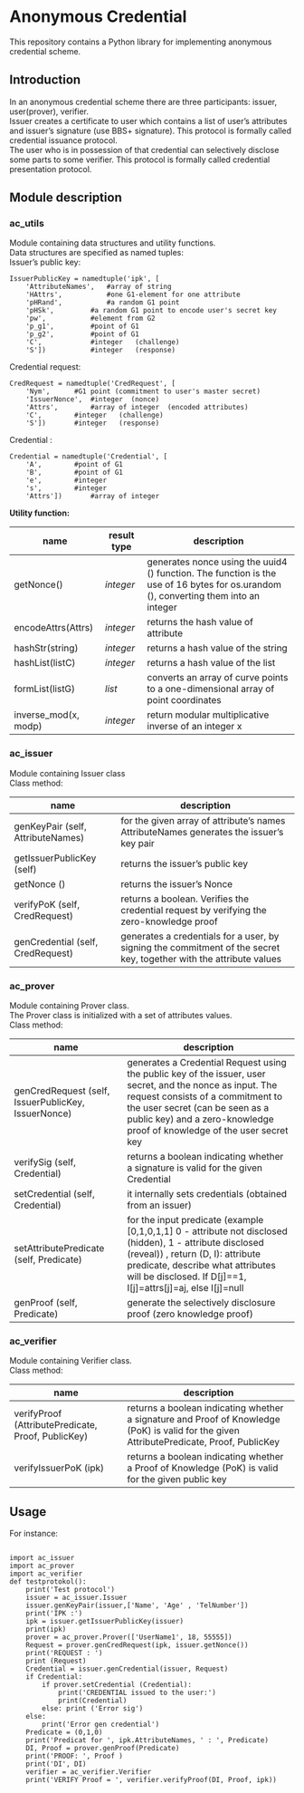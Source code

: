 <h1 id="anonymous-credential">Anonymous Credential</h1>
<p>This repository contains a Python library for implementing anonymous credential scheme.</p>
<h2 id="introduction">Introduction</h2>
<p>In an anonymous credential scheme there are three participants: issuer, user(prover), verifier.<br>
Issuer creates a certificate to user which contains a list of user’s attributes and issuer’s signature (use BBS+ signature). This protocol is formally called credential issuance protocol.<br>
The user who is in possession of that credential can selectively disclose some parts to some verifier. This protocol is formally called credential presentation protocol.</p>
<h2 id="module-description">Module description</h2>
<h3 id="ac_utils">ac_utils</h3>
<p>Module containing data structures and utility functions.<br>
Data structures are specified as named tuples:<br>
Issuer’s public key:</p>
<pre><code>IssuerPublicKey = namedtuple('ipk', [
    'AttributeNames',	#array of string
    'HAttrs',			#one G1-element for one attribute
    'pHRand',			#a random G1 point
    'pHSk',			#a random G1 point to encode user's secret key 
    'pw',			#element from G2  
    'p_g1',			#point of G1
    'p_g2',			#point of G1
    'C',			#integer   (challenge)
    'S'])			#integer   (response)
</code></pre>
<p>Credential request:</p>
<pre><code>CredRequest = namedtuple('CredRequest', [
    'Nym',		#G1 point (commitment to user's master secret)
    'IssuerNonce',	#integer  (nonce)
    'Attrs',		#array of integer  (encoded attributes)
    'C',		#integer   (challenge)
    'S'])		#integer   (response)
</code></pre>
<p>Credential :</p>
<pre><code>Credential = namedtuple('Credential', [
    'A',		#point of G1
    'B',		#point of G1
    'e',		#integer
    's',		#integer
    'Attrs'])		#array of integer
</code></pre>
<p><strong>Utility function:</strong></p>

<table>
<thead>
<tr>
<th>name</th>
<th>result type</th>
<th>description</th>
</tr>
</thead>
<tbody>
<tr>
<td>getNonce()</td>
<td><em>integer</em></td>
<td>generates nonce using the uuid4 () function. The function is the use of 16 bytes for os.urandom (), converting them into an integer</td>
</tr>
<tr>
<td>encodeAttrs(Attrs)</td>
<td><em>integer</em></td>
<td>returns the hash value of attribute</td>
</tr>
<tr>
<td>hashStr(string)</td>
<td><em>integer</em></td>
<td>returns a hash value of the string</td>
</tr>
<tr>
<td>hashList(listC)</td>
<td><em>integer</em></td>
<td>returns a hash value of the list</td>
</tr>
<tr>
<td>formList(listG)</td>
<td><em>list</em></td>
<td>converts an array of curve points to a one-dimensional array of point coordinates</td>
</tr>
<tr>
<td>inverse_mod(x, modp)</td>
<td><em>integer</em></td>
<td>return modular multiplicative inverse of an integer x</td>
</tr>
</tbody>
</table><h3 id="ac_issuer">ac_issuer</h3>
<p>Module containing Issuer class<br>
Сlass method:</p>

<table>
<thead>
<tr>
<th>name</th>
<th>description</th>
</tr>
</thead>
<tbody>
<tr>
<td>genKeyPair (self, AttributeNames)</td>
<td>for the given array of attribute’s names AttributeNames generates the issuer’s key pair</td>
</tr>
<tr>
<td>getIssuerPublicKey (self)</td>
<td>returns the issuer’s public key</td>
</tr>
<tr>
<td>getNonce ()</td>
<td>returns the issuer’s Nonce</td>
</tr>
<tr>
<td>verifyPoK (self, CredRequest)</td>
<td>returns a boolean. Verifies the credential request by verifying the zero-knowledge proof</td>
</tr>
<tr>
<td>genCredential (self, CredRequest)</td>
<td>generates a credentials for a user, by signing the commitment of the secret key, together with the attribute values</td>
</tr>
</tbody>
</table><h3 id="ac_prover">ac_prover</h3>
<p>Module containing Prover class.<br>
The Prover class is initialized with a set of attributes values.<br>
Сlass method:</p>

<table>
<thead>
<tr>
<th>name</th>
<th>description</th>
</tr>
</thead>
<tbody>
<tr>
<td>genCredRequest (self, IssuerPublicKey, IssuerNonce)</td>
<td>generates a Credential Request using the public key of the issuer, user secret, and the nonce as input. The request consists of a commitment to the user secret (can be seen as a public key) and a zero-knowledge proof of knowledge of the user secret key</td>
</tr>
<tr>
<td>verifySig (self, Credential)</td>
<td>returns a boolean indicating whether a signature is valid for the given Credential</td>
</tr>
<tr>
<td>setCredential (self, Credential)</td>
<td>it internally sets credentials (obtained from an issuer)</td>
</tr>
<tr>
<td>setAttributePredicate (self, Predicate)</td>
<td>for the input predicate (example [0,1,0,1,1] 0 - attribute not disclosed (hidden), 1 - attribute disclosed (reveal)) , return (D, I): attribute predicate, describe what attributes will be disclosed. If D[j]==1, I[j]=attrs[j]=aj, else I[j]=null</td>
</tr>
<tr>
<td>genProof (self, Predicate)</td>
<td>generate the selectively disclosure proof  (zero knowledge proof)</td>
</tr>
</tbody>
</table><h3 id="ac_verifier">ac_verifier</h3>
<p>Module containing Verifier class.<br>
Сlass method:</p>

<table>
<thead>
<tr>
<th>name</th>
<th>description</th>
</tr>
</thead>
<tbody>
<tr>
<td>verifyProof (AttributePredicate, Proof, PublicKey)</td>
<td>returns a boolean indicating whether a signature and Proof of Knowledge (PoK)  is valid for the given AttributePredicate, Proof, PublicKey</td>
</tr>
<tr>
<td>verifyIssuerPoK (ipk)</td>
<td>returns a boolean indicating whether a Proof of Knowledge (PoK) is valid for the given public key</td>
</tr>
</tbody>
</table><h2 id="usage">Usage</h2>
<p>For instance:</p>
<pre><code>
import ac_issuer
import ac_prover
import ac_verifier
def testprotokol():
    print('Test protocol')
    issuer = ac_issuer.Issuer
    issuer.genKeyPair(issuer,['Name', 'Age' , 'TelNumber'])
    print('IPK :')
    ipk = issuer.getIssuerPublicKey(issuer)
    print(ipk)
    prover = ac_prover.Prover(['UserName1', 18, 55555])
    Request = prover.genCredRequest(ipk, issuer.getNonce())
    print('REQUEST : ')
    print (Request)
	Credential = issuer.genCredential(issuer, Request)
    if Credential:
        if prover.setCredential (Credential):
            print('CREDENTIAL issued to the user:')
            print(Credential)
        else: print ('Error sig')    
    else:
        print('Error gen credential')
	Predicate = (0,1,0)
	print('Predicat for ', ipk.AttributeNames, ' : ', Predicate)
	DI, Proof = prover.genProof(Predicate)   
	print('PROOF: ', Proof )
	print('DI', DI)
	verifier = ac_verifier.Verifier
	print('VERIFY Proof = ', verifier.verifyProof(DI, Proof, ipk))
</code></pre>

